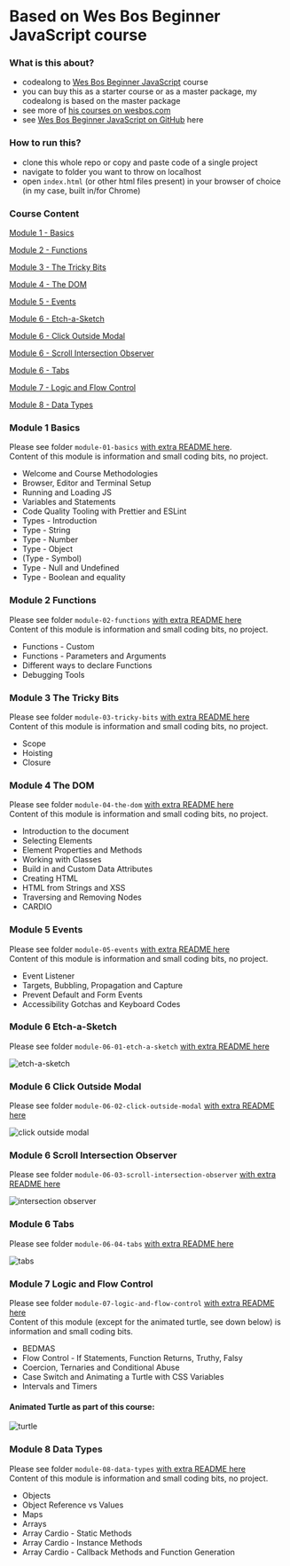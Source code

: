 # Based on Wes Bos Beginner JavaScript course

### What is this about?

- codealong to [Wes Bos Beginner JavaScript](https://beginnerjavascript.com/) course
- you can buy this as a starter course or as a master package, my codealong is based on the master package
- see more of [his courses on wesbos.com](https://wesbos.com/courses)
- see [Wes Bos Beginner JavaScript on GitHub](https://github.com/wesbos/beginner-javascript) here

### How to run this?

- clone this whole repo or copy and paste code of a single project
- navigate to folder you want to throw on localhost
- open `index.html` (or other html files present) in your browser of choice (in my case, built in/for Chrome)

### Course Content

[Module 1 - Basics](#module-1-basics)

[Module 2 - Functions](#module-2-functions)

[Module 3 - The Tricky Bits](#module-3-the-tricky-bits)

[Module 4 - The DOM](#module-4-the-dom)

[Module 5 - Events](#module-5-events)

[Module 6 - Etch-a-Sketch](#module-6-etch-a-sketch)

[Module 6 - Click Outside Modal](#module-6-click-outside-modal)

[Module 6 - Scroll Intersection Observer](#module-6-scroll-intersection-observer)

[Module 6 - Tabs](#module-6-tabs)

[Module 7 - Logic and Flow Control](#module-7-logic-and-flow-control)

[Module 8 - Data Types](#module-8-data-types)

### Module 1 Basics

Please see folder `module-01-basics` [with extra README here](./module-01-basics/README.md).<br>
Content of this module is information and small coding bits, no project.

- Welcome and Course Methodologies
- Browser, Editor and Terminal Setup
- Running and Loading JS
- Variables and Statements
- Code Quality Tooling with Prettier and ESLint
- Types - Introduction
- Type - String
- Type - Number
- Type - Object
- (Type - Symbol)
- Type - Null and Undefined
- Type - Boolean and equality

### Module 2 Functions

Please see folder `module-02-functions` [with extra README here](./module-02-functions/README.md)<br>
Content of this module is information and small coding bits, no project.

- Functions - Custom
- Functions - Parameters and Arguments
- Different ways to declare Functions
- Debugging Tools

### Module 3 The Tricky Bits

Please see folder `module-03-tricky-bits` [with extra README here](./module-03-tricky-bits/README.md)<br>
Content of this module is information and small coding bits, no project.

- Scope
- Hoisting
- Closure

### Module 4 The DOM

Please see folder `module-04-the-dom` [with extra README here](./module-04-the-dom/README.md)<br>
Content of this module is information and small coding bits, no project.

- Introduction to the document
- Selecting Elements
- Element Properties and Methods
- Working with Classes
- Build in and Custom Data Attributes
- Creating HTML
- HTML from Strings and XSS
- Traversing and Removing Nodes
- CARDIO

### Module 5 Events

Please see folder `module-05-events` [with extra README here](./module-05-events/README.md)<br>
Content of this module is information and small coding bits, no project.

- Event Listener
- Targets, Bubbling, Propagation and Capture
- Prevent Default and Form Events
- Accessibility Gotchas and Keyboard Codes

### Module 6 Etch-a-Sketch

Please see folder `module-06-01-etch-a-sketch` [with extra README here](./module-06-01-etch-a-sketch/README.md)<br>

![etch-a-sketch](./module-06-01-etch-a-sketch/img/screen-mod0601-01.png)

### Module 6 Click Outside Modal

Please see folder `module-06-02-click-outside-modal` [with extra README here](./module-06-02-click-outside-modal/README.md)<br>

![click outside modal](./module-06-02-click-outside-modal/img/screen-mod0602-02.gif)

### Module 6 Scroll Intersection Observer

Please see folder `module-06-03-scroll-intersection-observer` [with extra README here](./module-06-03-scoll-intersection-observer/README.md)<br>

![intersection observer](./module-06-03-scoll-intersection-observer/img/screen-mod0603-000.gif)

### Module 6 Tabs

Please see folder `module-06-04-tabs` [with extra README here](./module-06-04-tabs/README.md)<br>

![tabs](./module-06-04-tabs/img/screen-mod0604-00.gif)

### Module 7 Logic and Flow Control

Please see folder `module-07-logic-and-flow-control` [with extra README here](./module-07-logic-and-flow-control/README.md)<br>
Content of this module (except for the animated turtle, see down below) is information and small coding bits.

- BEDMAS
- Flow Control - If Statements, Function Returns, Truthy, Falsy
- Coercion, Ternaries and Conditional Abuse
- Case Switch and Animating a Turtle with CSS Variables
- Intervals and Timers

#### Animated Turtle as part of this course:

![turtle](./module-07-logic-and-flow-control/img/screen-mod0704-01.gif)

### Module 8 Data Types

Please see folder `module-08-data-types` [with extra README here](./module-08-data-types/README.md)<br>
Content of this module is information and small coding bits, no project.

- Objects
- Object Reference vs Values
- Maps
- Arrays
- Array Cardio - Static Methods
- Array Cardio - Instance Methods
- Array Cardio - Callback Methods and Function Generation

